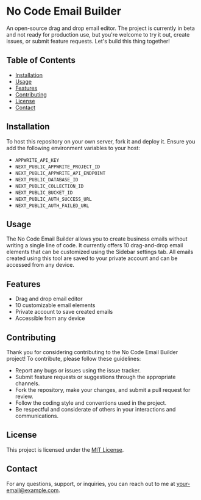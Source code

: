 # No Code Email Builder

An open-source drag and drop email editor. The project is currently in beta and not ready for production use, but you're welcome to try it out, create issues, or submit feature requests. Let's build this thing together!

## Table of Contents
- [Installation](#installation)
- [Usage](#usage)
- [Features](#features)
- [Contributing](#contributing)
- [License](#license)
- [Contact](#contact)

## Installation
To host this repository on your own server, fork it and deploy it. Ensure you add the following environment variables to your host:

- `APPWRITE_API_KEY`
- `NEXT_PUBLIC_APPWRITE_PROJECT_ID`
- `NEXT_PUBLIC_APPWRITE_API_ENDPOINT`
- `NEXT_PUBLIC_DATABASE_ID`
- `NEXT_PUBLIC_COLLECTION_ID`
- `NEXT_PUBLIC_BUCKET_ID`
- `NEXT_PUBLIC_AUTH_SUCCESS_URL`
- `NEXT_PUBLIC_AUTH_FAILED_URL`

## Usage
The No Code Email Builder allows you to create business emails without writing a single line of code. It currently offers 10 drag-and-drop email elements that can be customized using the Sidebar settings tab. All emails created using this tool are saved to your private account and can be accessed from any device.

## Features
- Drag and drop email editor
- 10 customizable email elements
- Private account to save created emails
- Accessible from any device

## Contributing
Thank you for considering contributing to the No Code Email Builder project! To contribute, please follow these guidelines:
- Report any bugs or issues using the issue tracker.
- Submit feature requests or suggestions through the appropriate channels.
- Fork the repository, make your changes, and submit a pull request for review.
- Follow the coding style and conventions used in the project.
- Be respectful and considerate of others in your interactions and communications.

## License
This project is licensed under the [MIT License](LICENSE).

## Contact
For any questions, support, or inquiries, you can reach out to me at [your-email@example.com](mailto:vlohargb@gmail.com).
